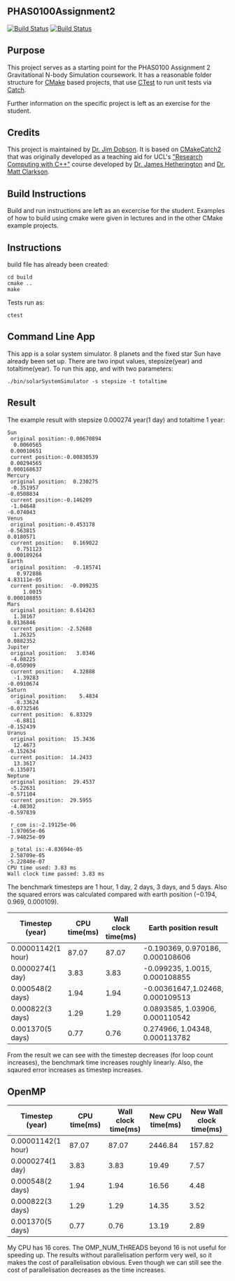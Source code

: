 PHAS0100Assignment2
------------------

[![Build Status](https://travis-ci.com/[USERNAME]/PHAS0100Assignment2.svg?branch=master)](https://travis-ci.com/[USERNAME]/PHAS0100Assignment2)
[![Build Status](https://ci.appveyor.com/api/projects/status/[APPVEYOR_ID]/branch/master)](https://ci.appveyor.com/project/[USERNAME]/PHAS0100Assignment2)


Purpose
-------

This project serves as a starting point for the PHAS0100 Assignment 2 Gravitational N-body Simulation coursework. It has a reasonable folder structure for [CMake](https://cmake.org/) based projects,
that use [CTest](https://cmake.org/) to run unit tests via [Catch](https://github.com/catchorg/Catch2). 

Further information on the specific project is left as an exercise for the student.


Credits
-------

This project is maintained by [Dr. Jim Dobson](https://www.ucl.ac.uk/physics-astronomy/people/dr-jim-dobson). It is based on [CMakeCatch2](https://github.com/UCL/CMakeCatch2.git) that was originally developed as a teaching aid for UCL's ["Research Computing with C++"](http://rits.github-pages.ucl.ac.uk/research-computing-with-cpp/)
course developed by [Dr. James Hetherington](http://www.ucl.ac.uk/research-it-services/people/james)
and [Dr. Matt Clarkson](https://iris.ucl.ac.uk/iris/browse/profile?upi=MJCLA42).


Build Instructions
------------------

Build and run instructions are left as an excercise for the student. Examples of how to build using cmake were given in lectures and in the other CMake example projects.


Instructions
------------

build file has already been created:
```
cd build
cmake ..
make
```

Tests run as:
```
ctest
```

Command Line App
----------------
This app is a solar system simulator. 8 planets and the fixed star Sun have already been set up. There are two input values, stepsize(year) and totaltime(year).
To run this app, and with two parameters:
```
./bin/solarSystemSimulator -s stepsize -t totaltime
```

Result
------

The example result with stepsize 0.000274 year(1 day) and totaltime 1 year:
```
Sun
 original position:-0.00670894
  0.0060565
 0.00010651
 current position:-0.00830539
 0.00294565
0.000168637
Mercury
 original position:  0.230275
 -0.351957
-0.0508834
 current position:-0.146209
 -1.04648
-0.074043
Venus
 original position:-0.453178
-0.563815
0.0180571
 current position:   0.169022
   0.751123
0.000189264
Earth
 original position:  -0.185741
   0.972886
4.83111e-05
 current position:  -0.099235
     1.0015
0.000108855
Mars
 original position: 0.614263
  1.38167
0.0136846
 current position: -2.52688
  1.26325
0.0882352
Jupiter
 original position:   3.0346
 -4.08225
-0.050909
 current position:   4.32888
  -1.39283
-0.0910674
Saturn
 original position:    5.4834
  -8.33624
-0.0732546
 current position:  6.83329
  -6.8811
-0.152439
Uranus
 original position:  15.3436
  12.4673
-0.152634
 current position:  14.2433
  13.3617
-0.135071
Neptune
 original position:  29.4537
 -5.22631
-0.571104
 current position:  29.5955
 -4.08302
-0.597839

 r_com is:-2.19125e-06
 1.97065e-06
-7.94825e-09

 p_total is:-4.83694e-05
 2.58709e-05
-5.22848e-07
CPU time used: 3.83 ms
Wall clock time passed: 3.83 ms
```

The benchmark timesteps are 1 hour, 1 day, 2 days, 3 days, and 5 days. Also the squared errors was calculated compared with earth position (−0.194, 0.969, 0.000109).


| Timestep (year)  | CPU time(ms) |  Wall clock time(ms)  |      Earth position result        | Squared error from know Earth position | 
|------------------|--------------|-----------------------|-----------------------------------|----------------------------------------|
|0.00001142(1 hour)|    87.07     |         87.07         | -0.190369,  0.970186, 0.000108606 |         1.4590757155236015e-05         | 
| 0.0000274(1 day) |    3.83      |         3.83          | -0.099235,  1.0015,   0.000108855 |          0.01003665522502103           | 
| 0.000548(2 days) |    1.94      |         1.94          | -0.00361647,1.02468,  0.000109513 |          0.039346150895524075          |
| 0.000822(3 days) |    1.29      |         1.29          | 0.0893585,  1.03906,  0.000110542 |          0.08520044312462778           |
| 0.001370(5 days) |    0.77      |         0.76          | 0.274966,   1.04348,  0.000113782 |          0.22547637957886751           |

From the result we can see with the timestep decreases (for loop count increases), the benchmark time increases roughly linearly. Also, the sqaured error increases as timestep increases.

OpenMP
------

| Timestep (year)  | CPU time(ms) |  Wall clock time(ms)  | New CPU time(ms) | New Wall clock time(ms) | 
|------------------|--------------|-----------------------|------------------|-------------------------|
|0.00001142(1 hour)|    87.07     |         87.07         |     2446.84      |          157.82         | 
| 0.0000274(1 day) |    3.83      |         3.83          |      19.49       |          7.57           | 
| 0.000548(2 days) |    1.94      |         1.94          |      16.56       |          4.48           |
| 0.000822(3 days) |    1.29      |         1.29          |      14.35       |          3.52           |
| 0.001370(5 days) |    0.77      |         0.76          |      13.19       |          2.89           |

My CPU has 16 cores. The OMP_NUM_THREADS beyond 16 is not useful for speeding up. The results without parallelisation perform very well, so it makes the cost of parallelisation obvious. Even though we can still see the cost of parallelisation decreases as the time increases.